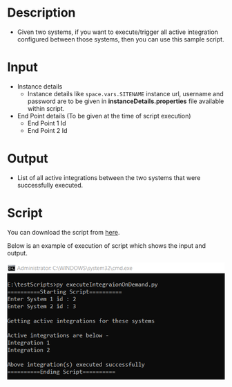 # Description

- Given two systems, if you want to execute/trigger all active integration configured between those systems, then you can use this sample script.

# Input

- Instance details  
  - Instance details like <code class="expression">space.vars.SITENAME</code> instance url, username and password are to be given in **instanceDetails.properties** file available within script.
- End Point details (To be given at the time of script execution)  
  - End Point 1 Id  
  - End Point 2 Id

# Output

- List of all active integrations between the two systems that were successfully executed.

# Script

You can download the script from [here](https://opshubtrial-my.sharepoint.com/:u:/g/personal/support_opshub_com/EdaLRfGX_KRAoyYTssd-kswBT1VC_QfpRCwwYMkGhAx7rQ).

Below is an example of execution of script which shows the input and output.

<p align="center">
  <img src="../../assets/Admin-API-Rest-1.png" width="700px" />
</p>


